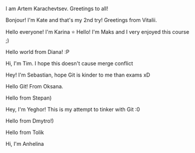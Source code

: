 I am Artem Karachevtsev.
Greetings to all!



Bonjour! I'm Kate and that's my 2nd try!
Greetings from Vitalii.

Hello everyone! I'm Karina :star:
Hello! I'm Maks and I very enjoyed this course ;)

Hello world from Diana! :P

Hi, I'm Tim. I hope this doesn't cause merge conflict

Hey! I'm Sebastian, hope Git is kinder to me than exams xD


Hello Git! From Oksana.

Hello from Stepan)

Hey, I'm Yeghor! This is my attempt to tinker with Git :0

Hello from Dmytro!)

Hello from Tolik

Hi, I'm Anhelina  